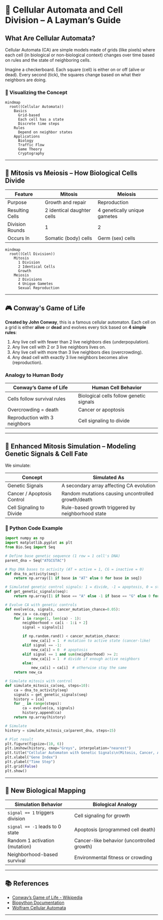 
# 🧬 Cellular Automata and Cell Division – A Layman’s Guide

## What Are Cellular Automata?

Cellular Automata (CA) are simple models made of grids (like pixels) where each cell (in biological or non-biological context) changes over time based on rules and the state of neighboring cells.

Imagine a checkerboard. Each square (cell) is either on or off (alive or dead). Every second (tick), the squares change based on what their neighbors are doing.

### 🧠 Visualizing the Concept

```mermaid
mindmap
  root((Cellular Automata))
    Basics
      Grid-based
      Each cell has a state
      Discrete time steps
    Rules
      Depend on neighbor states
    Applications
      Biology
      Traffic Flow
      Game Theory
      Cryptography
```

---

## 🧬 Mitosis vs Meiosis – How Biological Cells Divide

| Feature       | Mitosis                        | Meiosis                             |
|--------------|----------------------------------|-------------------------------------|
| Purpose       | Growth and repair               | Reproduction                         |
| Resulting Cells | 2 identical daughter cells      | 4 genetically unique gametes         |
| Division Rounds | 1                              | 2                                   |
| Occurs In     | Somatic (body) cells             | Germ (sex) cells                     |

```mermaid
mindmap
  root((Cell Division))
    Mitosis
      1 Division
      2 Identical Cells
      Growth
    Meiosis
      2 Divisions
      4 Unique Gametes
      Sexual Reproduction
```

---

## 🎮 Conway's Game of Life

**Created by John Conway**, this is a famous cellular automaton. Each cell on a grid is either **alive** or **dead** and evolves every tick based on **4 simple rules**:

1. Any live cell with fewer than 2 live neighbors dies (underpopulation).
2. Any live cell with 2 or 3 live neighbors lives on.
3. Any live cell with more than 3 live neighbors dies (overcrowding).
4. Any dead cell with exactly 3 live neighbors becomes alive (reproduction).

### Analogy to Human Body

| Conway’s Game of Life            | Human Cell Behavior                   |
|----------------------------------|----------------------------------------|
| Cells follow survival rules      | Biological cells follow genetic signals|
| Overcrowding = death             | Cancer or apoptosis                    |
| Reproduction with 3 neighbors    | Cell signaling to divide               |

---

## 🔁 Enhanced Mitosis Simulation – Modeling Genetic Signals & Cell Fate

We simulate:

| Concept                     | Simulated As                                     |
|----------------------------|--------------------------------------------------|
| Genetic Signals            | A secondary array affecting CA evolution         |
| Cancer / Apoptosis Control | Random mutations causing uncontrolled growth/death |
| Cell Signaling to Divide   | Rule-based growth triggered by neighborhood state |

### 🧪 Python Code Example

```python
import numpy as np
import matplotlib.pyplot as plt
from Bio.Seq import Seq

# Define base genetic sequence (1 row = 1 cell's DNA)
parent_dna = Seq("ATGCGTAC")

# Map DNA bases to activity (AT = active = 1, CG = inactive = 0)
def dna_to_activity(seq):
    return np.array([1 if base in "AT" else 0 for base in seq])

# Simulated genetic control signals: 1 = divide, -1 = apoptosis, 0 = stable
def get_genetic_signals(seq):
    return np.array([1 if base == "A" else -1 if base == "G" else 0 for base in seq])

# Evolve CA with genetic controls
def evolve(ca, signals, cancer_mutation_chance=0.05):
    new_ca = ca.copy()
    for i in range(1, len(ca) - 1):
        neighborhood = ca[i - 1:i + 2]
        signal = signals[i]

        if np.random.rand() < cancer_mutation_chance:
            new_ca[i] = 1  # mutation to active state (cancer-like)
        elif signal == -1:
            new_ca[i] = 0  # apoptosis
        elif signal == 1 and sum(neighborhood) >= 2:
            new_ca[i] = 1  # divide if enough active neighbors
        else:
            new_ca[i] = ca[i]  # otherwise stay the same
    return new_ca

# Simulate mitosis with control
def simulate_mitosis_ca(seq, steps=10):
    ca = dna_to_activity(seq)
    signals = get_genetic_signals(seq)
    history = [ca]
    for _ in range(steps):
        ca = evolve(ca, signals)
        history.append(ca)
    return np.array(history)

# Simulate
history = simulate_mitosis_ca(parent_dna, steps=15)

# Plot result
plt.figure(figsize=(10, 6))
plt.imshow(history, cmap="Greys", interpolation="nearest")
plt.title("Cellular Automaton with Genetic Signals\n(Mitosis, Cancer, Apoptosis, Division Control)")
plt.xlabel("Gene Index")
plt.ylabel("Time Step")
plt.grid(False)
plt.show()
```

---

## 🧬 New Biological Mapping

| Simulation Behavior                 | Biological Analogy                     |
|------------------------------------|----------------------------------------|
| `signal == 1` triggers division    | Cell signaling for growth              |
| `signal == -1` leads to 0 state    | Apoptosis (programmed cell death)      |
| Random 1 activation (mutation)     | Cancer-like behavior (uncontrolled growth) |
| Neighborhood-based survival        | Environmental fitness or crowding      |

---

## 📚 References

- [Conway’s Game of Life - Wikipedia](https://en.wikipedia.org/wiki/Conway%27s_Game_of_Life)
- [Biopython Documentation](https://biopython.org/wiki/Documentation)
- [Wolfram Cellular Automata](https://mathworld.wolfram.com/ElementaryCellularAutomaton.html)

---
